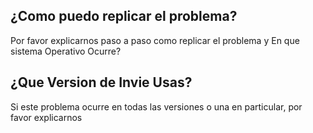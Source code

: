 ## ¿Como puedo replicar el problema?
Por favor explicarnos paso a paso como replicar el problema y En que sistema Operativo Ocurre?
## ¿Que Version de Invie Usas?
Si este problema ocurre en todas las versiones o una en particular, por favor explicarnos
